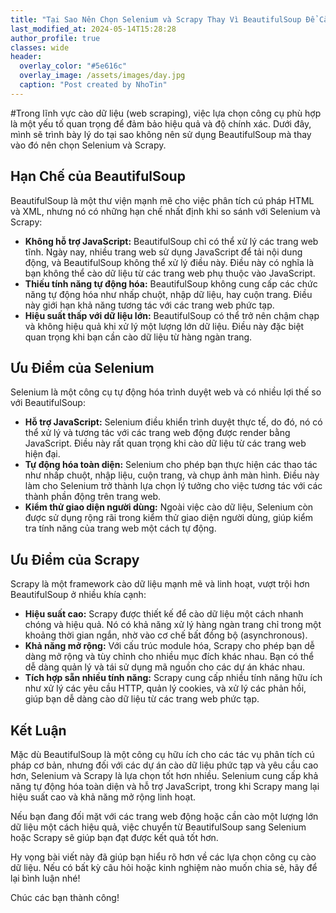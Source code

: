 ```yaml
---
title: "Tại Sao Nên Chọn Selenium và Scrapy Thay Vì BeautifulSoup Để Cào Dữ Liệu"
last_modified_at: 2024-05-14T15:28:28
author_profile: true
classes: wide 
header:
  overlay_color: "#5e616c"
  overlay_image: /assets/images/day.jpg
  caption: "Post created by NhoTin"
---
```

#Trong lĩnh vực cào dữ liệu (web scraping), việc lựa chọn công cụ phù hợp là một yếu tố quan trọng để đảm bảo hiệu quả và độ chính xác. Dưới đây, mình sẽ trình bày lý do tại sao không nên sử dụng BeautifulSoup mà thay vào đó nên chọn Selenium và Scrapy.

## Hạn Chế của BeautifulSoup

BeautifulSoup là một thư viện mạnh mẽ cho việc phân tích cú pháp HTML và XML, nhưng nó có những hạn chế nhất định khi so sánh với Selenium và Scrapy:

- **Không hỗ trợ JavaScript:** BeautifulSoup chỉ có thể xử lý các trang web tĩnh. Ngày nay, nhiều trang web sử dụng JavaScript để tải nội dung động, và BeautifulSoup không thể xử lý điều này. Điều này có nghĩa là bạn không thể cào dữ liệu từ các trang web phụ thuộc vào JavaScript.
- **Thiếu tính năng tự động hóa:** BeautifulSoup không cung cấp các chức năng tự động hóa như nhấp chuột, nhập dữ liệu, hay cuộn trang. Điều này giới hạn khả năng tương tác với các trang web phức tạp.
- **Hiệu suất thấp với dữ liệu lớn:** BeautifulSoup có thể trở nên chậm chạp và không hiệu quả khi xử lý một lượng lớn dữ liệu. Điều này đặc biệt quan trọng khi bạn cần cào dữ liệu từ hàng ngàn trang.

## Ưu Điểm của Selenium

Selenium là một công cụ tự động hóa trình duyệt web và có nhiều lợi thế so với BeautifulSoup:

- **Hỗ trợ JavaScript:** Selenium điều khiển trình duyệt thực tế, do đó, nó có thể xử lý và tương tác với các trang web động được render bằng JavaScript. Điều này rất quan trọng khi cào dữ liệu từ các trang web hiện đại.
- **Tự động hóa toàn diện:** Selenium cho phép bạn thực hiện các thao tác như nhấp chuột, nhập liệu, cuộn trang, và chụp ảnh màn hình. Điều này làm cho Selenium trở thành lựa chọn lý tưởng cho việc tương tác với các thành phần động trên trang web.
- **Kiểm thử giao diện người dùng:** Ngoài việc cào dữ liệu, Selenium còn được sử dụng rộng rãi trong kiểm thử giao diện người dùng, giúp kiểm tra tính năng của trang web một cách tự động.

## Ưu Điểm của Scrapy

Scrapy là một framework cào dữ liệu mạnh mẽ và linh hoạt, vượt trội hơn BeautifulSoup ở nhiều khía cạnh:

- **Hiệu suất cao:** Scrapy được thiết kế để cào dữ liệu một cách nhanh chóng và hiệu quả. Nó có khả năng xử lý hàng ngàn trang chỉ trong một khoảng thời gian ngắn, nhờ vào cơ chế bất đồng bộ (asynchronous).
- **Khả năng mở rộng:** Với cấu trúc module hóa, Scrapy cho phép bạn dễ dàng mở rộng và tùy chỉnh cho nhiều mục đích khác nhau. Bạn có thể dễ dàng quản lý và tái sử dụng mã nguồn cho các dự án khác nhau.
- **Tích hợp sẵn nhiều tính năng:** Scrapy cung cấp nhiều tính năng hữu ích như xử lý các yêu cầu HTTP, quản lý cookies, và xử lý các phản hồi, giúp bạn dễ dàng cào dữ liệu từ các trang web phức tạp.

## Kết Luận

Mặc dù BeautifulSoup là một công cụ hữu ích cho các tác vụ phân tích cú pháp cơ bản, nhưng đối với các dự án cào dữ liệu phức tạp và yêu cầu cao hơn, Selenium và Scrapy là lựa chọn tốt hơn nhiều. Selenium cung cấp khả năng tự động hóa toàn diện và hỗ trợ JavaScript, trong khi Scrapy mang lại hiệu suất cao và khả năng mở rộng linh hoạt.

Nếu bạn đang đối mặt với các trang web động hoặc cần cào một lượng lớn dữ liệu một cách hiệu quả, việc chuyển từ BeautifulSoup sang Selenium hoặc Scrapy sẽ giúp bạn đạt được kết quả tốt hơn.

Hy vọng bài viết này đã giúp bạn hiểu rõ hơn về các lựa chọn công cụ cào dữ liệu. Nếu có bất kỳ câu hỏi hoặc kinh nghiệm nào muốn chia sẻ, hãy để lại bình luận nhé!

Chúc các bạn thành công!





